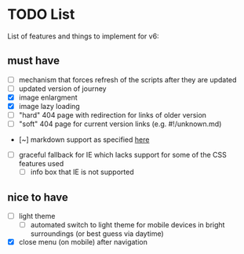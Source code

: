 # TODO List
List of features and things to implement for v6:

## must have
- [ ] mechanism that forces refresh of the scripts after they are updated
- [ ] updated version of journey
- [x] image enlargment
- [x] image lazy loading
- [ ] "hard" 404 page with redirection for links of older version
- [ ] "soft" 404 page for current version links (e.g. #!/unknown.md)
- [~] markdown support as specified [here](/playground/md2html/)
- [ ] graceful fallback for IE which lacks support for some of the CSS features used
  - [ ] info box that IE is not supported

## nice to have
- [ ] light theme
  - [ ] automated switch to light theme for mobile devices in bright surroundings (or best guess via daytime)
- [x] close menu (on mobile) after navigation